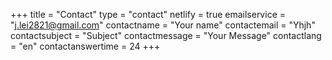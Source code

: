 +++
title = "Contact"
type = "contact"
netlify = true
emailservice = "j.lei2821@gmail.com"
contactname = "Your name"
contactemail = "Yhjh"
contactsubject = "Subject"
contactmessage = "Your Message"
contactlang = "en"
contactanswertime = 24
+++
